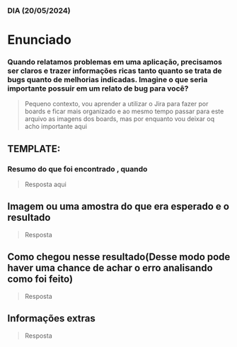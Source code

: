 ### DIA (20/05/2024)

# Enunciado 

### **Quando relatamos problemas em uma aplicação, precisamos ser claros e trazer informações ricas tanto quanto se trata de bugs quanto de melhorias indicadas. Imagine o que seria importante possuir em um relato de bug para você?**

> Pequeno contexto, vou aprender a utilizar o Jira para fazer por boards e ficar mais organizado e ao mesmo tempo passar para este arquivo as imagens dos boards, mas por enquanto vou deixar oq acho importante aqui

## **TEMPLATE:**

### Resumo do que foi encontrado , quando
> Resposta aqui

## Imagem ou uma amostra do que era esperado e o resultado

> Resposta

## Como chegou nesse resultado(Desse modo pode haver uma chance de achar o erro analisando como foi feito)

> Resposta

## Informações extras

> Resposta
